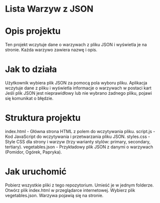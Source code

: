 # Lista Warzyw z JSON

# Opis projektu

Ten projekt wczytuje dane o warzywach z pliku JSON i wyświetla je na stronie. Każda warzywo zawiera nazwę  i opis. 
# Jak to działa
Użytkownik wybiera plik JSON za pomocą pola wyboru pliku.
Aplikacja wczytuje dane z pliku i wyświetla informacje o warzywach w postaci kart
Jeśli plik JSON jest nieprawidłowy lub nie wybrano żadnego pliku, pojawi się komunikat o błędzie.

# Struktura projektu
index.html - Główna strona HTML z polem do wczytywania pliku.
script.js - Kod JavaScript do wczytywania i przetwarzania pliku JSON.
styles.css - Style CSS dla strony i  warzyw (trzy warianty stylów: primary, secondary, tertiary).
vegetables.json - Przykładowy plik JSON z danymi o warzywach (Pomidor, Ogórek, Papryka).

# Jak uruchomić
Pobierz wszystkie pliki z tego repozytorium.
Umieść je w jednym folderze.
Otwórz plik index.html w przeglądarce internetowej.
Wybierz plik vegetables.json.
 Warzywa pojawią się na stronie.
